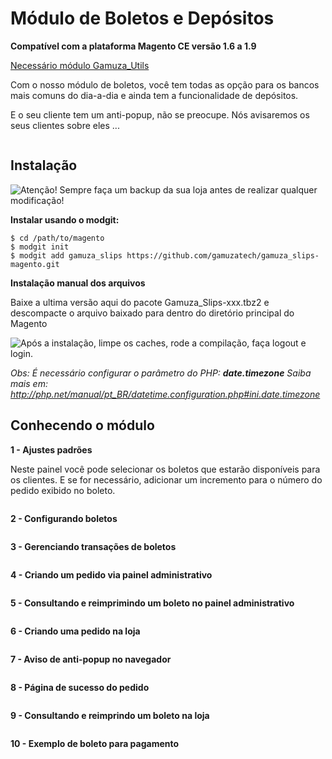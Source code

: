 <h1>Módulo de Boletos e Depósitos</h1>

**Compatível com a plataforma Magento CE versão 1.6 a 1.9**

[Necessário módulo Gamuza_Utils](https://github.com/gamuzatech/gamuza_utils-magento)

Com o nosso módulo de boletos, você tem todas as opção para os bancos mais comuns do dia-a-dia e ainda tem a funcionalidade de depósitos.

E o seu cliente tem um anti-popup, não se preocupe. Nós avisaremos os seus clientes sobre eles ... 
 
<img src="https://dl.dropboxusercontent.com/s/pq0vu87d4waucax/gamuza-boletos-depositos-box.png" alt="" title="Gamuza Boletos e Depósitos - Magento - Box" />

<h2>Instalação</h2>

<img src="https://dl.dropboxusercontent.com/s/pqpp0x62kqov683/sempre-faca-backup.png" alt="Atenção! Sempre faça um backup da sua loja antes de realizar qualquer modificação!" title="Atenção! Sempre faça um backup da sua loja antes de realizar qualquer modificação!" />

**Instalar usando o modgit:**

    $ cd /path/to/magento
    $ modgit init
    $ modgit add gamuza_slips https://github.com/gamuzatech/gamuza_slips-magento.git

**Instalação manual dos arquivos**

Baixe a ultima versão aqui do pacote Gamuza_Slips-xxx.tbz2 e descompacte o arquivo baixado para dentro do diretório principal do Magento

<img src="https://dl.dropboxusercontent.com/s/ir2vm6cyo3gl1v8/pos-instalacao.png" alt="Após a instalação, limpe os caches, rode a compilação, faça logout e login." title="Após a instalação, limpe os caches, rode a compilação, faça logout e login." />

*Obs: É necessário configurar o parâmetro do PHP: <strong>date.timezone</strong> Saiba mais em: http://php.net/manual/pt_BR/datetime.configuration.php#ini.date.timezone*

<h2>Conhecendo o módulo</h2>

**1 - Ajustes padrões**

Neste painel você pode selecionar os boletos que estarão disponíveis para os clientes.
E se for necessário, adicionar um incremento para o número do pedido exibido no boleto.

<img src="https://dl.dropboxusercontent.com/s/ton998r4rsjsnxs/gamuza-boletos-conf-admin-ajustes-padrao.png" alt="" title="Gamuza Boletos e Depósitos - Magento - Configuração no Painel Administrativo - Ajustes padrões" />

**2 - Configurando boletos**

<img src="https://dl.dropboxusercontent.com/s/ebwt2hi8w1268vs/gamuza-boletos-depositos-conf-admin-boletos.png" alt="" title="Gamuza Boletos e Depósitos - Magento - Configuração no Painel Administrativo - Boletos" />

**3 - Gerenciando transações de boletos**

<img src="https://dl.dropboxusercontent.com/s/wzp5v4cozx7crtq/gamuza-boletos-depositos-gerenciando-transacoes-boletos.png" alt="" title="Gamuza Boletos e Depósitos - Magento - Gerenciando transações de boletos" />

**4 - Criando um pedido via painel administrativo**

<img src="https://dl.dropboxusercontent.com/s/65nfphyzhiy73ip/gamuza-boletos-depositos-criando-pedido-admin.png" alt="" title="Gamuza Boletos e Depósitos - Magento - Criando um pedido via painel administrativo" />

**5 - Consultando e reimprimindo um boleto no painel administrativo**

<img src="https://dl.dropboxusercontent.com/s/ibnkqq9iheittbu/gamuza-boletos-depositos-consultando-reimprimindo-boleto-painel-admin.png" alt="" title="Gamuza Boletos e Depósitos - Magento - Consultando e reimprimindo um pedido no painel administrativo" />

**6 - Criando uma pedido na loja**

<img src="https://dl.dropboxusercontent.com/s/rjlqof53d4msnw3/gamuza-boletos-depositos-criando-pedido-loja.png" alt="" title="Gamuza Boletos e Depósitos - Magento - Criando um pedido na loja" />

**7 - Aviso de anti-popup no navegador**

<img src="https://dl.dropboxusercontent.com/s/l41urnvr5y2v5g1/gamuza-boletos-depositos-aviso-antipopup-boleto.png" alt="" title="Gamuza Boletos e Depósitos" />

**8 - Página de sucesso do pedido**

<img src="https://dl.dropboxusercontent.com/s/225txlvnjmsu40q/gamuza-boletos-depositos-pagina-sucesso-pedido.png" alt="" title="Gamuza Boletos e Depósitos - Magento - Página de sucesso do pedido" />

**9 - Consultando e reimprindo um boleto na loja**

<img src="https://dl.dropboxusercontent.com/s/7gixwaoz4bul2gk/gamuza-boletos-depositos-consultando-reimprimindo-boleto-loja.png" alt="" title="Gamuza Boletos e Depósitos - Magento - Consultando e reimprimindo um boleto na loja" />

**10 - Exemplo de boleto para pagamento**

<img src="https://dl.dropbox.com/s/t4efcp8d6vmsss2/gamuza-boletos-depositos-exemplo-boleto.png" alt="" title="Gamuza Boletos e Depósitos - Magento - Exemplo de boleto para pagamento" />
